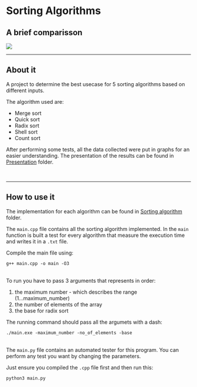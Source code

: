 <h1>Sorting Algorithms</h1>
<h2>A brief comparisson</h2>
<img src='https://user-images.githubusercontent.com/65015373/225962648-f6c3e0f1-31b1-4a21-ae6d-4816eaca0150.png'>



<br>
<hr>
<h2>About it</h2>

<p>A project to determine the best usecase for 5 sorting algorithms based on different inputs.</p>

<p>The algorithm used are:</p>
<ul>
    <li>Merge sort</li>
    <li>Quick sort</li>
    <li>Radix sort</li>
    <li>Shell sort</li>
    <li>Count sort</li>
</ul>

<p>After performing some tests, all the data collected were put in graphs for an easier understanding. The presentation of the results can be found in <a href='https://github.com/w-i-l/data_structure_1_hw/tree/main/Presentation'>Presentation</a> folder.</p>

<br>
<hr>
<h2>How to use it</h2>

<p>The implementation for each algorithm can be found in <a href = 'https://github.com/w-i-l/data_structure_1_hw/tree/main/Sorting%20Algorithm'/>Sorting algorithm</a> folder.</p>
<p>The <code>main.cpp</code> file contains all the sorting algorithm implemented. In the <code>main</code> function is built a test for every algorithm that measure the execution time and writes it in a <code>.txt</code> file. </p>

<p>Compile the main file using:</p>
<code>g++ main.cpp -o main -O3</code>
<br>
<br>

<p>To run you have to pass 3 arguments that represents in order:</p>
<ol>
    <li>the maximum number - which describes the range (1...maximum_number)</li>
    <li>the number of elements of the array</li>
    <li>the base for radix sort</li>
</ol>
<p>The running command should pass all the argumets with a dash:</p>
<code>./main.exe -maximum_number -no_of_elements -base</code>
<br>
<br>

<p>The <code>main.py</code> file contains an automated tester for this program. You can perform any test you want by changing the parameters.</p>
<p>Just ensure you compiled the <code>.cpp</code> file first and then run this:</p>
<code>python3 main.py</code>

